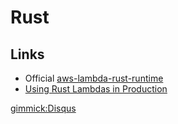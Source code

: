 # Rust

## Links

* Official [aws-lambda-rust-runtime](https://github.com/awslabs/aws-lambda-rust-runtime)
* [Using Rust Lambdas in Production](https://www.cvpartner.com/blog/using-rust-lambdas-in-production)

[gimmick:Disqus](swissarmyronin-github-io)